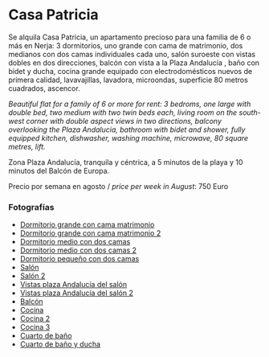 # Casa Patricia

<!-- [Castillano](#castillano) &ndash; [English](#english) -->

<a name="castillano"></a>Se alquila Casa Patricia, un apartamento precioso para una familia de 6 o más en Nerja: 3 dormitorios, uno grande con cama de matrimonio, dos medianos con dos camas individuales cada uno, salón suroeste con vistas dobles en dos direcciones, balcón con vista a la Plaza Andalucía , baño con bidet y ducha, cocina grande equipado con electrodomésticos nuevos de primera calidad, lavavajillas, lavadora, microondas, superficie 80 metros cuadrados, ascencor.

<a name="english"></a><i>Beautiful flat for a family of 6 or more for rent: 3 bedroms, one large with double bed, two medium with two twin beds each, living room on the south-west corner with double aspect views in two directions, balcony overlooking the Plaza Andalucia, bathroom with bidet and shower, fully equipped kitchen, dishwasher, washing machine, microwave, 80 square metres, lift.</i>

Zona Plaza Andalucía, tranquila y céntrica, a 5 minutos de la playa y 10 minutos del Balcón de Europa.

Precio por semana en agosto / <i>price per week in August</i>: 750 Euro

<!-- Contacto: 619-664-282 -->

<center>
  <div jtgallery="2020-08-12,dormitorio_grande_matrimonio,dormitorio_grande_matrimonio_2,dormitorio_medio_dos_camas,dormitorio_medio_dos_camas_2,dormitorio_pequeno_dos_camas,salón,salón_2,vistas_plaza_andalucia,vistas_plaza_andalucia_2,balcón_y_vistas_plaza_andalucia,cocina,cocina_2,cocina_3,cuarto_de_baño,cuarto_de_baño_ducha">
  </div>
</center>

<p></p>

### Fotografías

- [Dormitorio grande con cama matrimonio](photo/2020-08-12/dormitorio_grande_matrimonio.jpg)
- [Dormitorio grande con cama matrimonio 2](photo/2020-08-12/dormitorio_grande_matrimonio_2.jpg)
- [Dormitorio medio con dos camas](photo/2020-08-12/dormitorio_medio_dos_camas.jpg)
- [Dormitorio medio con dos camas 2](photo/2020-08-12/dormitorio_medio_dos_camas_2.jpg)
- [Dormitorio pequeño con dos camas](photo/2020-08-12/dormitorio_pequeno_dos_camas.jpg)
- [Salón](photo/2020-08-12/salón.jpg)
- [Salón 2](photo/2020-08-12/salón_2.jpg)
- [Vistas plaza Andalucía del salón](photo/2020-08-12/vistas_plaza_andalucia.jpg)
- [Vistas plaza Andalucía del salón 2](photo/2020-08-12/vistas_plaza_andalucia_2.jpg)
- [Balcón](photo/2020-08-12/balcón_y_vistas_plaza_andalucia.jpg)
- [Cocina](photo/2020-08-12/cocina.jpg)
- [Cocina 2](photo/2020-08-12/cocina_2.jpg)
- [Cocina 3](photo/2020-08-12/cocina_3.jpg)
- [Cuarto de baño](photo/2020-08-12/cuarto_de_baño.jpg)
- [Cuarto de baño y ducha](photo/2020-08-12/cuarto_de_baño_ducha.jpg)

<!-- 
<p style="font-size:60%">Copyright &#169; 2020 by <a href="https://github.com/casapatricia/casapatricia.github.io">Patricia Nerja</a></p>

https://casapatricia.github.io/photo/2020-08-12/thumb/cuarto_de_ban%CC%83o_ducha,https://github.com/casapatricia/casapatricia.github.io/blob/master/photo/2020-08-12/thumb/cuarto_de_ba%C3%B1o_ducha.jpg

http://127.0.0.1:4000/photo/2020-08-12/cuarto_de_ban%CC%83o_ducha.jpg

https://casapatricia.github.io/photo/2020-08-12/cuarto_de_ban%CC%83o_ducha.jpg

https://casapatricia.github.io/photo/2020-08-12/thumb/cuarto_de_ban%CC%83o_ducha.jpg

https://casapatricia.github.io/photo/2020-08-12/thumb/cuarto_de_ba%C3%B1o.jpg
https://github.com/casapatricia/casapatricia.github.io/blob/master/photo/2020-08-12/thumb/cuarto_de_ba%C3%B1o.jpg

https://github.com/casapatricia/casapatricia.github.io/blob/master/photo/2020-07-24/thumb/1_dormitorio_grande.jpg
https://casapatricia.github.io/photo/2020-07-24/thumb/1_dormitorio_grande.jpg
-->

<center>
  <div jtgallery="2020-07-24,1_dormitorio_grande,2_dormitorio_medio,3_dormitorio_pequeno,4_salon,5_cocina,6_cocina_2,7_bano,8_bano_2,9_pasillo,9a_pasillo_2">
  </div>

  <div jtgallery="2020-07-25,1_dormitorio_grande,2_dormitorio_medio,3_dormitorio_peq,4_salon,5_salon,6_salon,7_cocina">
  </div>
</center>
